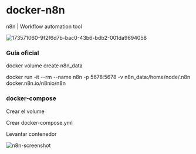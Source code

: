 # docker-n8n
n8n | Workflow automation tool

![173571060-9f2f6d7b-bac0-43b6-bdb2-001da9694058](https://github.com/user-attachments/assets/09821573-f5e1-446d-b7d9-5292c6d48750)

### Guía oficial
docker volume create n8n_data

docker run -it --rm --name n8n -p 5678:5678 -v n8n_data:/home/node/.n8n docker.n8n.io/n8nio/n8n

### docker-compose

Crear el volume

Crear docker-compose.yml

Levantar contenedor

![n8n-screenshot](https://github.com/user-attachments/assets/1c6932c2-33c9-47c2-b380-59f9be1b2b5d)

